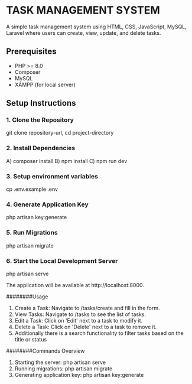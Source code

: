 # TASK MANAGEMENT SYSTEM
A simple task management system using HTML, CSS, JavaScript, MySQL, Laravel where users can create, view, update, and delete tasks. 

## Prerequisites
- PHP >= 8.0
- Composer
- MySQL
- XAMPP (for local server)

## Setup Instructions
### 1. Clone the Repository
git clone repository-url,
cd project-directory

### 2. Install Dependencies
A) composer install
B) npm install
C) npm run dev

### 3. Setup environment variables
cp .env.example .env

### 4. Generate Application Key
php artisan key:generate

### 5. Run Migrations
php artisan migrate

### 6. Start the Local Development Server
php artisan serve

The application will be available at http://localhost:8000.

########Usage
1) Create a Task: Navigate to /tasks/create and fill in the form.
2) View Tasks: Navigate to /tasks to see the list of tasks.
3) Edit a Task: Click on 'Edit' next to a task to modify it.
4) Delete a Task: Click on 'Delete' next to a task to remove it.
5) Additionally there is a search functionality to filter tasks based on the title or status

########Commands Overview
1) Starting the server: php artisan serve
2) Running migrations: php artisan migrate
3) Generating application key: php artisan key:generate


